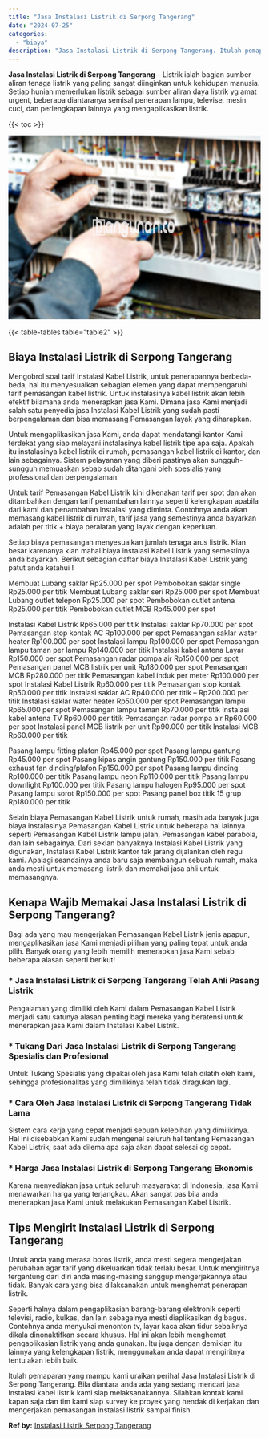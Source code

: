 ```yaml
---
title: "Jasa Instalasi Listrik di Serpong Tangerang"
date: "2024-07-25"
categories: 
  - "biaya"
description: "Jasa Instalasi Listrik di Serpong Tangerang. Itulah pemaparan yang mampu kami uraikan perihal Jasa Instalasi Listrik di Serpong Tangerang. Bila diantara anda..."
---
```


**Jasa Instalasi Listrik di Serpong Tangerang** – Listrik ialah bagian sumber aliran tenaga listrik yang paling sangat diinginkan untuk kehidupan manusia. Setiap hunian memerlukan listrik sebagai sumber aliran daya listrik yg amat urgent, beberapa diantaranya semisal penerapan lampu, televise, mesin cuci, dan perlengkapan lainnya yang mengaplikasikan listrik.

{{< toc >}}

![Jasa Instalasi Listrik di Serpong Tangerang](/images/instalasi-listrik-murah35.png)

{{< table-tables table="table2" >}}

## Biaya Instalasi Listrik di Serpong Tangerang

Mengobrol soal tarif Instalasi Kabel Listrik, untuk penerapannya berbeda-beda, hal itu menyesuaikan sebagian elemen yang dapat mempengaruhi tarif pemasangan kabel listrik. Untuk instalasinya kabel listrik akan lebih efektif bilamana anda menerapkan jasa Kami. Dimana jasa Kami menjadi salah satu penyedia jasa Instalasi Kabel Listrik yang sudah pasti berpengalaman dan bisa memasang Pemasangan layak yang diharapkan.

Untuk mengaplikasikan jasa Kami, anda dapat mendatangi kantor Kami terdekat yang siap melayani instalasinya kabel listrik tipe apa saja. Apakah itu instalasinya kabel listrik di rumah, pemasangan kabel listrik di kantor, dan lain sebagainya. Sistem pelayanan yang diberi pastinya akan sungguh-sungguh memuaskan sebab sudah ditangani oleh spesialis yang professional dan berpengalaman.

Untuk tarif Pemasangan Kabel Listrik kini dikenakan tarif per spot dan akan ditambahkan dengan tarif penambahan lainnya seperti kelengkapan apabila dari kami dan penambahan instalasi yang diminta. Contohnya anda akan memasang kabel listrik di rumah, tarif jasa yang semestinya anda bayarkan adalah per titik + biaya peralatan yang layak dengan keperluan.

Setiap biaya pemasangan menyesuaikan jumlah tenaga arus listrik. Kian besar karenanya kian mahal biaya instalasi Kabel Listrik yang semestinya anda bayarkan. Berikut sebagian daftar biaya Instalasi Kabel Listrik yang patut anda ketahui !

Membuat Lubang saklar Rp25.000 per spot Pembobokan saklar single Rp25.000 per titik Membuat Lubang saklar seri Rp25.000 per spot Membuat Lubang outlet telepon Rp25.000 per spot Pembobokan outlet antena Rp25.000 per titik Pembobokan outlet MCB Rp45.000 per spot

Instalasi Kabel Listrik Rp65.000 per titik Instalasi saklar Rp70.000 per spot Pemasangan stop kontak AC Rp100.000 per spot Pemasangan saklar water heater Rp100.000 per spot Instalasi lampu Rp100.000 per spot Pemasangan lampu taman per lampu Rp140.000 per titik Instalasi kabel antena Layar Rp150.000 per spot Pemasangan radar pompa air Rp150.000 per spot Pemasangan panel MCB listrik per unit Rp180.000 per spot Pemasangan MCB Rp280.000 per titik Pemasangan kabel induk per meter Rp100.000 per spot Instalasi Kabel Listrik Rp60.000 per titik Pemasangan stop kontak Rp50.000 per titik Instalasi saklar AC Rp40.000 per titik – Rp200.000 per titik Instalasi saklar water heater Rp50.000 per spot Pemasangan lampu Rp65.000 per spot Pemasangan lampu taman Rp70.000 per titik Instalasi kabel antena TV Rp60.000 per titik Pemasangan radar pompa air Rp60.000 per spot Instalasi panel MCB listrik per unit Rp90.000 per titik Instalasi MCB Rp60.000 per titik

Pasang lampu fitting plafon Rp45.000 per spot Pasang lampu gantung Rp45.000 per spot Pasang kipas angin gantung Rp150.000 per titik Pasang exhaust fan dinding/plafon Rp150.000 per spot Pasang lampu dinding Rp100.000 per titik Pasang lampu neon Rp110.000 per titik Pasang lampu downlight Rp100.000 per titik Pasang lampu halogen Rp95.000 per spot Pasang lampu sorot Rp150.000 per spot Pasang panel box titik 15 grup Rp180.000 per titik

Selain biaya Pemasangan Kabel Listrik untuk rumah, masih ada banyak juga biaya instalasinya Pemasangan Kabel Listrik untuk beberapa hal lainnya seperti Pemasangan Kabel Listrik lampu jalan, Pemasangan kabel parabola, dan lain sebagainya. Dari sekian banyaknya Instalasi Kabel Listrik yang digunakan, Instalasi Kabel Listrik kantor tak jarang dijalankan oleh regu kami. Apalagi seandainya anda baru saja membangun sebuah rumah, maka anda mesti untuk memasang listrik dan memakai jasa ahli untuk memasangnya.

## Kenapa Wajib Memakai Jasa Instalasi Listrik di Serpong Tangerang?

Bagi ada yang mau mengerjakan Pemasangan Kabel Listrik jenis apapun, mengaplikasikan jasa Kami menjadi pilihan yang paling tepat untuk anda pilih. Banyak orang yang lebih memilih menerapkan jasa Kami sebab beberapa alasan seperti berikut!

### \* Jasa Instalasi Listrik di Serpong Tangerang Telah Ahli Pasang Listrik

Pengalaman yang dimiliki oleh Kami dalam Pemasangan Kabel Listrik menjadi satu satunya alasan penting bagi mereka yang beratensi untuk menerapkan jasa Kami dalam Instalasi Kabel Listrik.

### \* Tukang Dari Jasa Instalasi Listrik di Serpong Tangerang Spesialis dan Profesional

Untuk Tukang Spesialis yang dipakai oleh jasa Kami telah dilatih oleh kami, sehingga profesionalitas yang dimilikinya telah tidak diragukan lagi.

### \* Cara Oleh Jasa Instalasi Listrik di Serpong Tangerang Tidak Lama

Sistem cara kerja yang cepat menjadi sebuah kelebihan yang dimilikinya. Hal ini disebabkan Kami sudah mengenal seluruh hal tentang Pemasangan Kabel Listrik, saat ada dilema apa saja akan dapat selesai dg cepat.

### \* Harga Jasa Instalasi Listrik di Serpong Tangerang Ekonomis

Karena menyediakan jasa untuk seluruh masyarakat di Indonesia, jasa Kami menawarkan harga yang terjangkau. Akan sangat pas bila anda menerapkan jasa Kami untuk melakukan Pemasangan Kabel Listrik.

## Tips Mengirit Instalasi Listrik di Serpong Tangerang


Untuk anda yang merasa boros listrik, anda mesti segera mengerjakan perubahan agar tarif yang dikeluarkan tidak terlalu besar. Untuk mengiritnya tergantung dari diri anda masing-masing sanggup mengerjakannya atau tidak. Banyak cara yang bisa dilaksanakan untuk menghemat penerapan listrik.

Seperti halnya dalam pengaplikasian barang-barang elektronik seperti televisi, radio, kulkas, dan lain sebagainya mesti diaplikasikan dg bagus. Contohnya anda menyukai menonton tv, layar kaca akan tidur sebaiknya dikala dinonaktifkan secara khusus. Hal ini akan lebih menghemat pengaplikasian listrik yang anda gunakan. Itu juga dengan demikian itu lainnya yang kelengkapan listrik, menggunakan anda dapat mengiritnya tentu akan lebih baik.

Itulah pemaparan yang mampu kami uraikan perihal Jasa Instalasi Listrik di Serpong Tangerang. Bila diantara anda ada yang sedang mencari jasa Instalasi kabel listrik kami siap melaksanakannya. Silahkan kontak kami kapan saja dan tim kami siap survey ke proyek yang hendak di kerjakan dan mengerjakan pemasangan instalasi listrik sampai finish.

**Ref by:** [Instalasi Listrik Serpong Tangerang](https://id.wikipedia.org/wiki/Instalasi)
